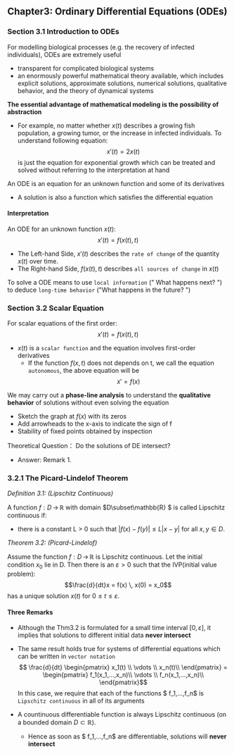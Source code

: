 ## Chapter3: Ordinary Differential Equations (ODEs)

### Section 3.1 Introduction to ODEs

For modelling biological processes (e.g. the recovery of infected individuals), ODEs are extremely useful

- transparent for complicated biological systems
- an enormously powerful mathematical theory available, which includes explicit solutions, approximate solutions, numerical solutions, qualitative behavior, and the theory of dynamical systems

**The essential advantage of mathematical modeling is the possibility of abstraction**

- For example, no matter whether $x(t)$ describes a growing fish population, a growing tumor, or the increase in infected individuals. To understand following equation: $$x'(t) = 2x(t)$$ is just the equation for exponential growth which can be treated and solved without referring to the interpretation at hand

An ODE is an equation for an unknown function and some of its derivatives

- A solution is also a function which satisfies the differential equation

#### Interpretation

An ODE for an unknown function $x(t)$: $$x'(t) = f(x(t),t)$$

- The Left-hand Side, $x'(t)$ describes the `rate of change` of the quantity $x(t)$ over time.
- The Right-hand Side, $f(x(t),t)$ describes `all sources of change` in $x(t)$

To solve a ODE means to use `local information` (" What happens next? ") to deduce `long-time behavior` ("What happens in the future? ")

### Section 3.2 Scalar Equation

For scalar equations of the first order:$$x'(t) = f(x(t),t)$$

- $x(t)$ is a `scalar function` and the equation involves first-order derivatives
  - If the function $f(x,t)$ does not depends on t, we call the equation `autonomous`, the above equation will be $$x' = f(x)$$

We may carry out a **phase-line analysis** to understand the **qualitative behavior** of solutions without even solving the equation
- Sketch the graph at $f(x)$ with its zeros
- Add arrowheads to the x-axis to indicate the sign of f
- Stability of fixed points obtained by inspection


Theoretical Question： Do the solutions of DE intersect?
  - Answer: Remark 1.
  


### 3.2.1 The Picard-Lindelof Theorem
*Definition 3.1: (Lipschitz Continuous)*

A function $f: D\,\to\,\mathbb{R}$ with domain $D\subset\mathbb{R} $ is called Lipschitz continuous if:
- there is a constant L > 0 such that $|f(x) - f(y)| \leq L|x-y|$ for all $x, y \in D.$

*Theorem 3.2: (Picard-Lindelof)*

Assume the function  $f: D\,\to\,\mathbb{R}$ is Lipschitz continuous. Let the initial condition $x_0$  lie in D. Then there is an $\varepsilon > 0$ such that the IVP(initial value problem): $$\frac{d}{dt}x = f(x) \, x(0) = x_0$$ has a unique solution $x(t)$ for $0\leq t \leq \varepsilon.$

#### Three Remarks
- Although the Thm3.2 is formulated for a small time interval $[0, \varepsilon]$, it implies that solutions to different initial data **never intersect**
- The same result holds true for systems of differential equations which can be written in `vector notation` 
$$
\frac{d}{dt}
\begin{pmatrix}
x_1(t)   \\
\vdots \\
x_n(t)\\
\end{pmatrix}
=
\begin{pmatrix}
f_1(x_1,...,x_n)\\
\vdots \\
f_n(x_1,...,x_n)\\
\end{pmatrix}$$
In this case, we require that each of the functions $ f_1,...,f_n$ is `Lipschitz continuous` in all of its arguments

- A countinuous differentiable function is always Lipschitz continuous (on a bounded domain $D \subset \mathbb{R}$).
  - Hence as soon as $ f_1,...,f_n$ are differentiable, solutions will **never intersect**
